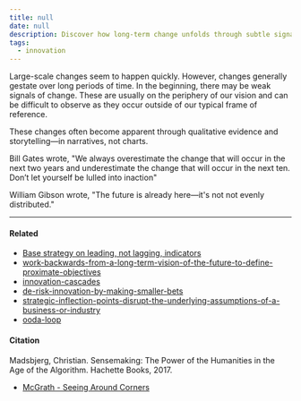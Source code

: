 ```yaml
---
title: null
date: null
description: Discover how long-term change unfolds through subtle signals and storytelling, and learn why we often underestimate its impact over ten years despite early weak signs.
tags:
  - innovation
---
```


Large-scale changes seem to happen quickly. However, changes generally gestate over long periods of time. In the beginning, there may be weak signals of change. These are usually on the periphery of our vision and can be difficult to observe as they occur outside of our typical frame of reference.

These changes often become apparent through qualitative evidence and storytelling—in narratives, not charts.

Bill Gates wrote, "We always overestimate the change that will occur in the next two years and underestimate the change that will occur in the next ten. Don’t let yourself be lulled into inaction"

William Gibson wrote, "The future is already here—it's not not evenly distributed."

---

#### Related

- [Base strategy on leading, not lagging, indicators](https://publish.obsidian.md/mobydiction/notes/Base+strategy+on+leading%2C+not+lagging%2C+indicators)
- [work-backwards-from-a-long-term-vision-of-the-future-to-define-proximate-objectives]()
- [innovation-cascades]()
- [de-risk-innovation-by-making-smaller-bets]()
- [strategic-inflection-points-disrupt-the-underlying-assumptions-of-a-business-or-industry]()
- [ooda-loop]()

#### Citation

Madsbjerg, Christian. Sensemaking: The Power of the Humanities in the Age of the Algorithm. Hachette Books, 2017.

- [McGrath - Seeing Around Corners](https://publish.obsidian.md/mobydiction/McGrath+-+Seeing+Around+Corners)
